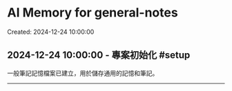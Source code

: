 # AI Memory for general-notes

Created: 2024-12-24 10:00:00

## 2024-12-24 10:00:00 - 專案初始化 #setup

一般筆記記憶檔案已建立，用於儲存通用的記憶和筆記。

---